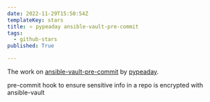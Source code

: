 ```yaml
---
date: 2022-11-29T15:50:54Z
templateKey: stars
title: ⭐ pypeaday ansible-vault-pre-commit
tags:
  - github-stars
published: True

---
```


The work on [ansible-vault-pre-commit](https://github.com/pypeaday/ansible-vault-pre-commit) by [pypeaday](https://github.com/pypeaday).

pre-commit hook to ensure sensitive info in a repo is encrypted with ansible-vault
